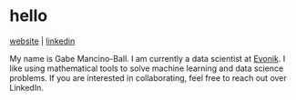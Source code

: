 # hello

[website](https://gmancino.github.io) | [linkedin](https://www.linkedin.com/in/gabriel-mancino-ball/)

My name is Gabe Mancino-Ball. I am currently a data scientist at [Evonik](https://corporate.evonik.com/en). I like using mathematical tools to solve machine learning and data science problems. If you are interested in collaborating, feel free to reach out over LinkedIn.
